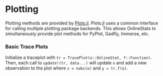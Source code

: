 # Plotting

Plotting methods are provided by [Plots.jl](https://github.com/tbreloff/Plots.jl).  Plots.jl uses a common interface for calling multiple plotting package backends.  This allows OnlineStats to simultaneously provide plot methods for PyPlot, Gadfly, Immerse, etc.

### Basic Trace Plots

Initialize a traceplot with `tr = TracePlot(o::OnlineStat, f::Function)`.  Then, each call to `update!(tr, data...)` will update `o` and add a new observation to the plot where `x = nobs(o)` and `y = tr.f(o)`.
